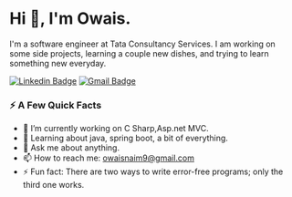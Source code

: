 # Hi 👋, I'm Owais.

I'm a software engineer at Tata Consultancy Services. I am working on some side projects, learning a couple new dishes, and trying to learn something new everyday.

[![Linkedin Badge](https://img.shields.io/badge/-owaisnaim-blue?style=flat&logo=Linkedin&logoColor=white&link=https://www.linkedin.com/in/owaisnaim/)](https://www.linkedin.com/in/owaisnaim/)
[![Gmail Badge](https://img.shields.io/badge/-owaisnaim9-c14438?style=flat&logo=Gmail&logoColor=white&link=mailto:owaisnaim9@gmail.com)](mailto:owaisnaim9@gmail.com)

### ⚡️ A Few Quick Facts

- 🔭 I’m currently working on C Sharp,Asp.net MVC.
- 🌱 Learning about java, spring boot, a bit of everything.
- 💬 Ask me about anything.
- 📫 How to reach me: owaisnaim9@gmail.com
- ⚡ Fun fact: There are two ways to write error-free programs; only the third one works.
